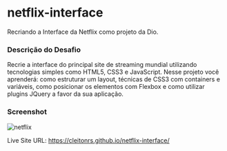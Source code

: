 # netflix-interface
Recriando a Interface da Netflix como projeto da Dio.

### Descrição do Desafio

Recrie a interface do principal site de streaming mundial utilizando tecnologias simples como HTML5, CSS3 e JavaScript. Nesse projeto você aprenderá: como estruturar um layout, técnicas de CSS3 com containers e variáveis, como posicionar os elementos com Flexbox e como utilizar plugins JQuery a favor da sua aplicação.


### Screenshot

![netflix](https://user-images.githubusercontent.com/62728037/138529800-b091f878-f4f0-4049-a8ac-d4a547529e8e.jpeg)



Live Site URL: https://cleitonrs.github.io/netflix-interface/
